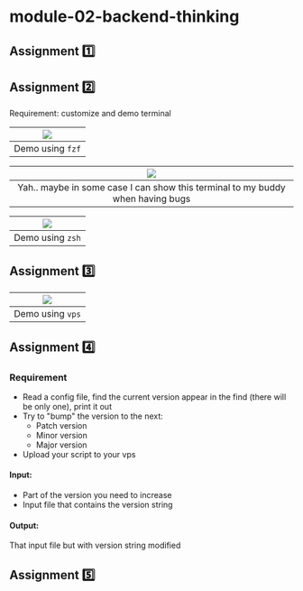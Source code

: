 # module-02-backend-thinking

## Assignment 1️⃣

## Assignment 2️⃣ 

Requirement: customize and demo terminal

| ![](https://i.imgur.com/nQhC5xT.png) |
|:---:|
| Demo using `fzf`|


|![](https://i.imgur.com/1UThqfB.png)|
|:---:|
| Yah.. maybe in some case I can show this terminal to my buddy when having bugs |

|![](https://i.imgur.com/KMNtFCe.jpg)|
|:---:|
| Demo using `zsh` |

## Assignment 3️⃣

|![](https://i.imgur.com/EraArVM.png)|
|:---:|
| Demo using `vps` |

## Assignment 4️⃣

### Requirement
- Read a config file, find the current version appear in the find (there will be only one), print it out
- Try to "bump" the version to the next:
  - Patch version 
  - Minor version 
  - Major version
- Upload your script to your vps

#### Input:
- Part of the version you need to increase
- Input file that contains the version string

#### Output:
That input file but with version string modified

## Assignment 5️⃣

